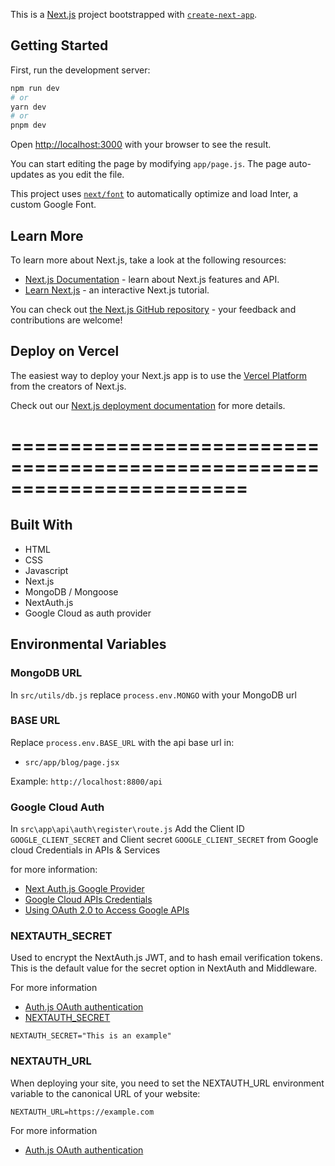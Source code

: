 This is a [Next.js](https://nextjs.org/) project bootstrapped with [`create-next-app`](https://github.com/vercel/next.js/tree/canary/packages/create-next-app).

## Getting Started

First, run the development server:

```bash
npm run dev
# or
yarn dev
# or
pnpm dev
```

Open [http://localhost:3000](http://localhost:3000) with your browser to see the result.

You can start editing the page by modifying `app/page.js`. The page auto-updates as you edit the file.

This project uses [`next/font`](https://nextjs.org/docs/basic-features/font-optimization) to automatically optimize and load Inter, a custom Google Font.

## Learn More

To learn more about Next.js, take a look at the following resources:

- [Next.js Documentation](https://nextjs.org/docs) - learn about Next.js features and API.
- [Learn Next.js](https://nextjs.org/learn) - an interactive Next.js tutorial.

You can check out [the Next.js GitHub repository](https://github.com/vercel/next.js/) - your feedback and contributions are welcome!

## Deploy on Vercel

The easiest way to deploy your Next.js app is to use the [Vercel Platform](https://vercel.com/new?utm_medium=default-template&filter=next.js&utm_source=create-next-app&utm_campaign=create-next-app-readme) from the creators of Next.js.

Check out our [Next.js deployment documentation](https://nextjs.org/docs/deployment) for more details.


========================================================================
========================================================================

## Built With

* HTML
* CSS
* Javascript
* Next.js
* MongoDB / Mongoose
* NextAuth.js
* Google Cloud as auth provider


## Environmental Variables

### MongoDB URL

In `src/utils/db.js` replace `process.env.MONGO` with your MongoDB url 

### BASE URL
Replace `process.env.BASE_URL` with the api base url in:

* `src/app/blog/page.jsx`



Example: `http://localhost:8800/api`

### Google Cloud Auth

In `src\app\api\auth\register\route.js` Add the Client ID `GOOGLE_CLIENT_SECRET` and Client secret `GOOGLE_CLIENT_SECRET` from Google cloud Credentials in APIs & Services 

for more information:

* [Next Auth.js Google Provider](https://next-auth.js.org/providers/google)
* [Google Cloud APIs Credentials](https://console.developers.google.com/apis/credentials)
* [Using OAuth 2.0 to Access Google APIs](https://developers.google.com/identity/protocols/oauth2)



### NEXTAUTH_SECRET

Used to encrypt the NextAuth.js JWT, and to hash email verification tokens. This is the default value for the secret option in NextAuth and Middleware.

For more information
* [Auth.js OAuth authentication](https://authjs.dev/getting-started/oauth-tutorial)
* [NEXTAUTH_SECRET](https://next-auth.js.org/configuration/options#nextauth_secret)

`NEXTAUTH_SECRET="This is an example"`

###  NEXTAUTH_URL 

When deploying your site, you need to set the NEXTAUTH_URL environment variable to the canonical URL of your website:

`NEXTAUTH_URL=https://example.com`

For more information
* [Auth.js OAuth authentication](https://authjs.dev/getting-started/oauth-tutorial)